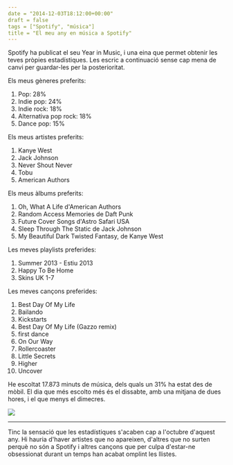 ```yaml
---
date = "2014-12-03T18:12:00+00:00"
draft = false
tags = ["Spotify", "música"]
title = "El meu any en música a Spotify"
---
```

Spotify ha publicat el seu Year in Music, i una eina que permet obtenir les teves pròpies estadístiques. Les escric a continuació sense cap mena de canvi per guardar-les per la posterioritat.

<!-- more -->

Els meus gèneres preferits:

1. Pop: 28%
2. Indie pop: 24%
3. Indie rock: 18%
4. Alternativa pop rock: 18%
5. Dance pop: 15%

Els meus artistes preferits:

1. Kanye West
2. Jack Johnson
3. Never Shout Never
4. Tobu
5. American Authors

Els meus àlbums preferits:

1. Oh, What A Life d'American Authors
2. Random Access Memories de Daft Punk
3. Future Cover Songs d'Astro Safari USA
4. Sleep Through The Static de Jack Johnson
5. My Beautiful Dark Twisted Fantasy, de Kanye West

Les meves playlists preferides:

1. Summer 2013 - Estiu 2013
2. Happy To Be Home
3. Skins UK 1-7

Les meves cançons preferides:

1. Best Day Of My Life
2. Bailando
3. Kickstarts
4. Best Day Of My Life (Gazzo remix)
5. first dance
6. On Our Way
7. Rollercoaster
8. Little Secrets
9. Higher
10. Uncover

He escoltat 17.873 minuts de música, dels quals un 31% ha estat des de mòbil. El dia que més escolto més és el dissabte, amb una mitjana de dues hores, i el que menys el dimecres.

![](https://31.media.tumblr.com/8650c53ffcc2a34a73079f1d32de89f0/tumblr_inline_ng0qfxd8LS1rf46cf.png)

---------------

Tinc la sensació que les estadístiques s'acaben cap a l'octubre d'aquest any. Hi hauria d'haver artistes que no apareixen, d'altres que no surten perquè no són a Spotify i altres cançons que per culpa d'estar-ne obsessionat durant un temps han acabat omplint les llistes. 